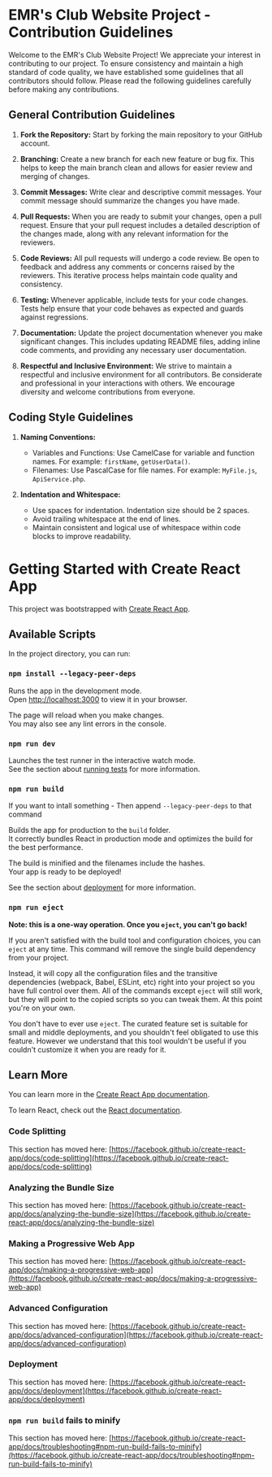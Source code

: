 # EMR's Club Website Project - Contribution Guidelines

Welcome to the EMR's Club Website Project! We appreciate your interest in contributing to our project. To ensure consistency and maintain a high standard of code quality, we have established some guidelines that all contributors should follow. Please read the following guidelines carefully before making any contributions.

## General Contribution Guidelines

1.  **Fork the Repository:** Start by forking the main repository to your GitHub account.
    
2.  **Branching:** Create a new branch for each new feature or bug fix. This helps to keep the main branch clean and allows for easier review and merging of changes.
    
3.  **Commit Messages:** Write clear and descriptive commit messages. Your commit message should summarize the changes you have made.
    
4.  **Pull Requests:** When you are ready to submit your changes, open a pull request. Ensure that your pull request includes a detailed description of the changes made, along with any relevant information for the reviewers.
    
5.  **Code Reviews:** All pull requests will undergo a code review. Be open to feedback and address any comments or concerns raised by the reviewers. This iterative process helps maintain code quality and consistency.
    
6.  **Testing:** Whenever applicable, include tests for your code changes. Tests help ensure that your code behaves as expected and guards against regressions.
    
7.  **Documentation:** Update the project documentation whenever you make significant changes. This includes updating README files, adding inline code comments, and providing any necessary user documentation.
    
8.  **Respectful and Inclusive Environment:** We strive to maintain a respectful and inclusive environment for all contributors. Be considerate and professional in your interactions with others. We encourage diversity and welcome contributions from everyone.
    

## Coding Style Guidelines

1.  **Naming Conventions:**
    
    -   Variables and Functions: Use CamelCase for variable and function names. For example: `firstName`, `getUserData()`.
    -   Filenames: Use PascalCase for file names. For example: `MyFile.js`, `ApiService.php`.
2.  **Indentation and Whitespace:**
    
    -   Use spaces for indentation. Indentation size should be 2 spaces.
    -   Avoid trailing whitespace at the end of lines.
    -   Maintain consistent and logical use of whitespace within code blocks to improve readability.

# Getting Started with Create React App

This project was bootstrapped with [Create React App](https://github.com/facebook/create-react-app).

## Available Scripts

In the project directory, you can run:

### ` npm install --legacy-peer-deps `


Runs the app in the development mode.\
Open [http://localhost:3000](http://localhost:3000) to view it in your browser.

The page will reload when you make changes.\
You may also see any lint errors in the console.

### `npm run dev`

Launches the test runner in the interactive watch mode.\
See the section about [running tests](https://facebook.github.io/create-react-app/docs/running-tests) for more information.

### `npm run build`

If you want to intall something - Then append  ` --legacy-peer-deps ` to that command 


Builds the app for production to the `build` folder.\
It correctly bundles React in production mode and optimizes the build for the best performance.

The build is minified and the filenames include the hashes.\
Your app is ready to be deployed!

See the section about [deployment](https://facebook.github.io/create-react-app/docs/deployment) for more information.

### `npm run eject`

**Note: this is a one-way operation. Once you `eject`, you can't go back!**

If you aren't satisfied with the build tool and configuration choices, you can `eject` at any time. This command will remove the single build dependency from your project.

Instead, it will copy all the configuration files and the transitive dependencies (webpack, Babel, ESLint, etc) right into your project so you have full control over them. All of the commands except `eject` will still work, but they will point to the copied scripts so you can tweak them. At this point you're on your own.

You don't have to ever use `eject`. The curated feature set is suitable for small and middle deployments, and you shouldn't feel obligated to use this feature. However we understand that this tool wouldn't be useful if you couldn't customize it when you are ready for it.

## Learn More

You can learn more in the [Create React App documentation](https://facebook.github.io/create-react-app/docs/getting-started).

To learn React, check out the [React documentation](https://reactjs.org/).

### Code Splitting

This section has moved here: [https://facebook.github.io/create-react-app/docs/code-splitting](https://facebook.github.io/create-react-app/docs/code-splitting)

### Analyzing the Bundle Size

This section has moved here: [https://facebook.github.io/create-react-app/docs/analyzing-the-bundle-size](https://facebook.github.io/create-react-app/docs/analyzing-the-bundle-size)

### Making a Progressive Web App

This section has moved here: [https://facebook.github.io/create-react-app/docs/making-a-progressive-web-app](https://facebook.github.io/create-react-app/docs/making-a-progressive-web-app)

### Advanced Configuration

This section has moved here: [https://facebook.github.io/create-react-app/docs/advanced-configuration](https://facebook.github.io/create-react-app/docs/advanced-configuration)

### Deployment

This section has moved here: [https://facebook.github.io/create-react-app/docs/deployment](https://facebook.github.io/create-react-app/docs/deployment)

### `npm run build` fails to minify

This section has moved here: [https://facebook.github.io/create-react-app/docs/troubleshooting#npm-run-build-fails-to-minify](https://facebook.github.io/create-react-app/docs/troubleshooting#npm-run-build-fails-to-minify)
